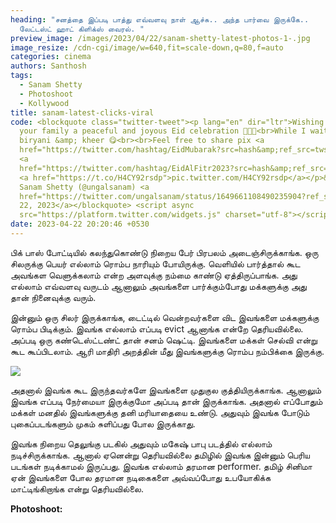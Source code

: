 ```yaml
---
heading: "சனத்தை இப்படி பாத்து எவ்வளவு நாள் ஆச்சு.. அந்த பார்வை இருக்கே..
  லேட்டஸ்ட் ஹாட் கிளிக்ஸ் வைரல். "
preview_image: /images/2023/04/22/sanam-shetty-latest-photos-1-.jpg
image_resize: /cdn-cgi/image/w=640,fit=scale-down,q=80,f=auto
categories: cinema
authors: Santhosh
tags:
  - Sanam Shetty
  - Photoshoot
  - Kollywood
title: sanam-latest-clicks-viral
code: <blockquote class="twitter-tweet"><p lang="en" dir="ltr">Wishing you and
  your family a peaceful and joyous Eid celebration 🌙✨💫<br>While I wait for
  biryani &amp; kheer 😋<br><br>Feel free to share pix <a
  href="https://twitter.com/hashtag/EidMubarak?src=hash&amp;ref_src=twsrc%5Etfw">#EidMubarak</a>
  <a
  href="https://twitter.com/hashtag/EidAlFitr2023?src=hash&amp;ref_src=twsrc%5Etfw">#EidAlFitr2023</a>
  <a href="https://t.co/H4CY92rsdp">pic.twitter.com/H4CY92rsdp</a></p>&mdash;
  Sanam Shetty (@ungalsanam) <a
  href="https://twitter.com/ungalsanam/status/1649661108490235904?ref_src=twsrc%5Etfw">April
  22, 2023</a></blockquote> <script async
  src="https://platform.twitter.com/widgets.js" charset="utf-8"></script>
date: 2023-04-22 20:20:46 +0530
---
```

பிக் பாஸ் போட்டியில் கலந்துகொண்டு நிறைய பேர் பிரபலம் அடைஞ்சிருக்காங்க. ஒரு சிலருக்கு பெயர் எல்லாம் ரொம்ப நாரியும் போயிருக்கு. வெளியில் பார்த்தால் கூட அவங்கள வெளுக்கலாம் என்ற அளவுக்கு நம்மை காண்டு ஏத்திருப்பாங்க. அது எல்லாம் எவ்வளவு வருடம் ஆனாலும் அவங்களை பார்க்கும்போது மக்களுக்கு அது தான் நினைவுக்கு வரும். 

இன்னும் ஒரு சிலர் இருக்காங்க, டைட்டில் வென்றவர்களை விட இவங்களை மக்களுக்கு ரொம்ப பிடிக்கும். இவங்க எல்லாம் எப்படி evict ஆனாங்க என்றே தெரியவில்லை. அப்படி ஒரு கண்டெஸ்ட்டண்ட் தான் சனம் ஷெட்டி. இவங்களை மக்கள் செல்வி என்று கூட கூப்பிடலாம். ஆரி மாதிரி அறத்தின் மீது இவங்களுக்கு ரொம்ப நம்பிக்கை இருக்கு.

![](/images/2023/04/22/sanam-shetty-latest-photos-2-.jpg)

அதனால் இவங்க கூட இருந்தவர்களே இவங்களை முதுகுல குத்தியிருக்காங்க. ஆனாலும் இவங்க எப்படி நேர்மையா இருக்குமோ அப்படி தான் இருக்காங்க. அதனால் எப்போதும் மக்கள் மனதில் இவங்களுக்கு தனி மரியாதையை உண்டு. அதுவும் இவங்க போடும் புகைப்படங்களும் முகம் சுளிப்பது போல இருக்காது.

இவங்க நிறைய தெலுங்கு படகில் அதுவும் மகேஷ் பாபு படத்தில் எல்லாம் நடிச்சிருக்காங்க. ஆனால் ஏனென்று தெரியவில்லை தமிழில் இவங்க இன்னும் பெரிய படங்கள் நடிக்காமல் இருப்பது. இவங்க எல்லாம் தரமான performer. தமிழ் சினிமா ஏன் இவங்களை போல தரமான நடிகைகளை அவ்வப்போது உபயோகிக்க மாட்டிங்கிறாங்க என்று தெரியவில்லை. 

**P﻿hotoshoot:**